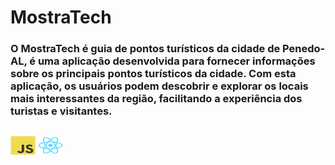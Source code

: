 # MostraTech

### O MostraTech é guia de pontos turísticos da cidade de Penedo-AL, é uma aplicação desenvolvida para fornecer informações sobre os principais pontos turísticos da cidade. Com esta aplicação, os usuários podem descobrir e explorar os locais mais interessantes da região, facilitando a experiência dos turistas e visitantes.


## 

<div>
  <img align="center" alt="TS" height="30" width="40" src="https://github.com/devicons/devicon/blob/master/icons/javascript/javascript-original.svg">
  <img align="center" alt="React" height="30" width="40" src="https://github.com/devicons/devicon/blob/master/icons/react/react-original.svg">
 </div> 

 
